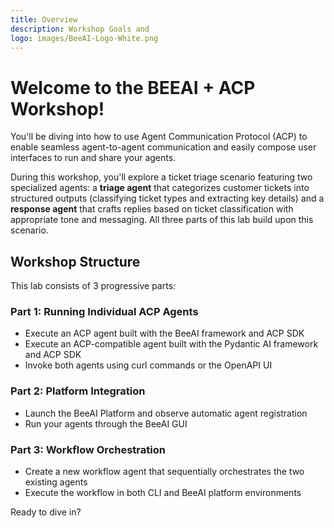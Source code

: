 ```yaml
---
title: Overview
description: Workshop Goals and 
logo: images/BeeAI-Logo-White.png
---
```


# Welcome to the BEEAI + ACP Workshop!

You'll be diving into how to use Agent Communication Protocol (ACP) to enable seamless agent-to-agent communication and easily compose user interfaces to run and share your agents.

During this workshop, you'll explore a ticket triage scenario featuring two specialized agents: a **triage agent** that categorizes customer tickets into structured outputs (classifying ticket types and extracting key details) and a **response agent** that crafts replies based on ticket classification with appropriate tone and messaging. All three parts of this lab build upon this scenario.

## Workshop Structure

This lab consists of 3 progressive parts:

### Part 1: Running Individual ACP Agents
* Execute an ACP agent built with the BeeAI framework and ACP SDK
* Execute an ACP-compatible agent built with the Pydantic AI framework and ACP SDK  
* Invoke both agents using curl commands or the OpenAPI UI

### Part 2: Platform Integration
* Launch the BeeAI Platform and observe automatic agent registration
* Run your agents through the BeeAI GUI

### Part 3: Workflow Orchestration
* Create a new workflow agent that sequentially orchestrates the two existing agents
* Execute the workflow in both CLI and BeeAI platform environments

Ready to dive in?